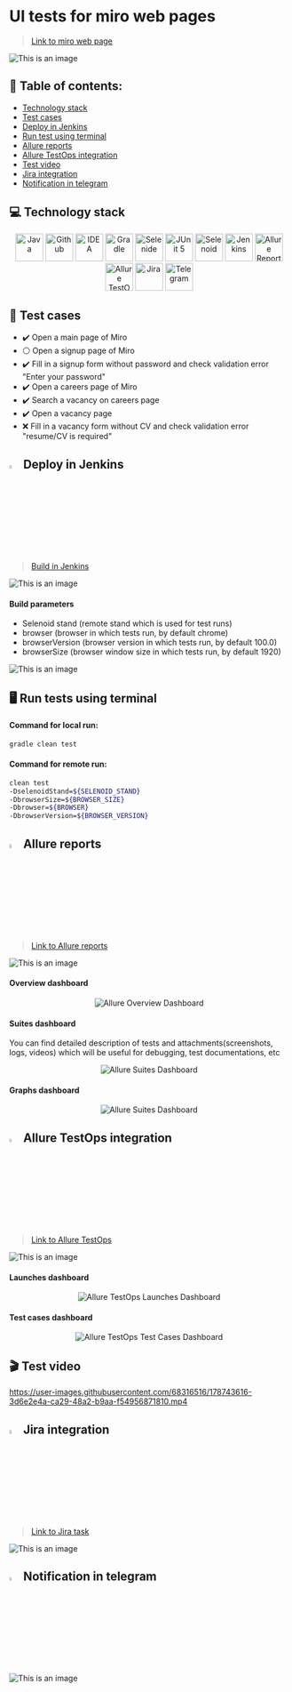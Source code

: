 # UI tests for miro web pages
> <a target="_blank" href="https://miro.com/">Link to miro web page</a>
 
![This is an image](images/picture/miro.jpg)

## :page_with_curl: Table of contents:
- [Technology stack](#computer-technology-stack)
- [Test cases](#bookmark_tabs-test-cases)
- [Deploy in Jenkins](#-deploy-in-Jenkins)
- [Run test using terminal](#desktop_computer-run-tests-using-terminal)
- [Allure reports](#-allure-reports)
- [Allure TestOps integration](#-allure-TestOps-integration)
- [Test video](#clapper-test-video)
- [Jira integration](#-jira-integration)
- [Notification in telegram](#-notification-in-telegram)

## :computer: Technology stack
<p align="center">
<a href="https://www.java.com/"><img src="images/logo/java.svg" width="50" height="50"  alt="Java"/></a>
<a href="https://github.com/"><img src="images/logo/github.svg" width="50" height="50"  alt="Github"/></a>
<a href="https://www.jetbrains.com/idea/"><img src="images/logo/idea.svg" width="50" height="50"  alt="IDEA"/></a>
<a href="https://gradle.org/"><img src="images/logo/gradle.svg" width="50" height="50"  alt="Gradle"/></a>
<a href="https://selenide.org/"><img src="images/logo/selenide.svg" width="50" height="50"  alt="Selenide"/></a>
<a href="https://junit.org/junit5/"><img src="images/logo/junit5.svg" width="50" height="50"  alt="JUnit 5"/></a>
<a href="https://aerokube.com/selenoid/"><img src="images/logo/selenoid.svg" width="50" height="50"  alt="Selenoid"/></a>
<a href="https://www.jenkins.io/"><img src="images/logo/jenkins.svg" width="50" height="50"  alt="Jenkins"/></a>
<a href="https://github.com/allure-framework/allure2"><img src="images/logo/allureReport.svg" width="50" height="50"  alt="Allure Reports"/></a>
<a href="https://qameta.io/"><img src="images/logo/allureTestOps.svg" width="50" height="50"  alt="Allure TestOps"/></a>
<a href="https://www.atlassian.com/software/jira"><img src="images/logo/jira.svg" width="50" height="50"  alt="Jira"/></a>
<a href="https://telegram.org/"><img src="images/logo/telegram.svg" width="50" height="50"  alt="Telegram"/></a>
</p>

## :bookmark_tabs: Test cases
- :heavy_check_mark: Open a main page of Miro
- :white_circle: Open a signup page of Miro
- :heavy_check_mark: Fill in a signup form without password and check validation error "Enter your password"
- :heavy_check_mark: Open a careers page of Miro
- :heavy_check_mark: Search a vacancy on careers page
- :heavy_check_mark: Open a vacancy page
- :x: Fill in a vacancy form without CV and check validation error "resume/CV is required"

## <img width="4%" title="Jenkins" src="images/logo/jenkins.svg"> Deploy in Jenkins
> <a target="_blank" href="https://jenkins.autotests.cloud/job/14-malyginms-unit14_miro-tests/">Build in Jenkins</a>

![This is an image](images/picture/build_jenkins.jpg)

#### Build parameters
- Selenoid stand (remote stand which is used for test runs)
- browser (browser in which tests run, by default chrome)
- browserVersion (browser version in which tests run, by default 100.0)
- browserSize (browser window size in which tests run, by default 1920)

![This is an image](images/picture/build_parameters_jenkins.jpg)

## :desktop_computer: Run tests using terminal

#### Command for local run:
```bash
gradle clean test
```

#### Command for remote run:
```bash
clean test
-DselenoidStand=${SELENOID_STAND}
-DbrowserSize=${BROWSER_SIZE}
-Dbrowser=${BROWSER}
-DbrowserVersion=${BROWSER_VERSION}
```

## <img width="4%" title="Allure" src="images/logo/allureReport.svg"> Allure reports
> <a target="_blank" href="https://jenkins.autotests.cloud/job/14-malyginms-unit14_miro-tests/18/allure/#">Link to Allure reports</a>

![This is an image](images/picture/allure_reports_jenkins.jpg)

#### Overview dashboard

<p align="center">
<img title="Allure Overview Dashboard" src="images/picture/allure_reports_overview.jpg">
</p>

#### Suites dashboard 
You can find detailed description of tests and attachments(screenshots, logs, videos) which will be useful for debugging, test documentations, etc

<p align="center">
<img title="Allure Suites Dashboard" src="images/picture/allure_reports_suits.jpg">
</p>

#### Graphs dashboard

<p align="center">
<img title="Allure Suites Dashboard" src="images/picture/allure_reports_graphs.jpg">
</p>

## <img width="4%" title="AllureTestOps" src="images/logo/allureTestOps.svg"> Allure TestOps integration
> <a target="_blank" href="https://allure.autotests.cloud/launch/14217">Link to Allure TestOps</a>

![This is an image](images/picture/allure_testops_jenkins.jpg)

#### Launches dashboard

<p align="center">
<img title="Allure TestOps Launches Dashboard" src="images/picture/allure_testops_launches.jpg">
</p>

#### Test cases dashboard

<p align="center">
<img title="Allure TestOps Test Cases Dashboard" src="images/picture/allure_testops_testcases.jpg">
</p>

## :clapper: Test video

https://user-images.githubusercontent.com/68316516/178743616-3d6e2e4a-ca29-48a2-b9aa-f54956871810.mp4

## <img width="4%" title="Jira" src="images/logo/jira.svg"> Jira integration
> <a target="_blank" href="https://jira.autotests.cloud/browse/AUTO-1216">Link to Jira task</a>

![This is an image](images/picture/jira_task.jpg)

## <img width="4%" title="Telegram" src="images/logo/telegram.svg"> Notification in telegram

![This is an image](images/picture/telegram_notifications.jpg)